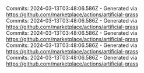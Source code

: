 Commits: 2024-03-13T03:48:06.586Z - Generated via https://github.com/marketplace/actions/artificial-grass
<br>
Commits: 2024-03-13T03:48:06.586Z - Generated via https://github.com/marketplace/actions/artificial-grass
<br>
Commits: 2024-03-13T03:48:06.586Z - Generated via https://github.com/marketplace/actions/artificial-grass
<br>
Commits: 2024-03-13T03:48:06.586Z - Generated via https://github.com/marketplace/actions/artificial-grass
<br>
Commits: 2024-03-13T03:48:06.586Z - Generated via https://github.com/marketplace/actions/artificial-grass
<br>
